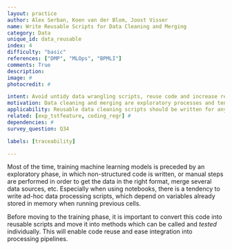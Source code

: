```yaml
---
layout: practice
author: Alex Serban, Koen van der Blom, Joost Visser
name: Write Reusable Scripts for Data Cleaning and Merging
category: Data
unique_id: data_reusable
index: 4
difficulty: "basic"
references: ["DMP", "MLOps", "BPMLI"]
comments: True
description:
image: #
photocredit: #

intent: Avoid untidy data wrangling scripts, reuse code and increase reproducibility. #
motivation: Data cleaning and merging are exploratory processes and tend to lack structure. Many times these processes involve manual steps, or poorly structured code which can not be reused later. Needless to mention such code can not be integrated in a processing pipeline.  #
applicability: Reusable data cleaning scripts should be written for any ML application that does not use raw or standard data sets.
related: [exp_tstfeature, coding_regr] #
dependencies: #
survey_question: Q34

labels: [traceability]

---
```


Most of the time, training machine learning models is preceded by an exploratory phase, in which non-structured code is written, or manual steps are performed in order to get the data in the right format, merge several data sources, etc.
Especially when using notebooks, there is a tendency to write ad-hoc data processing scripts, which depend on variables already stored in memory when running previous cells.

Before moving to the training phase, it is important to convert this code into reusable scripts and move it into methods which can be called and *tested* individually.
This will enable code reuse and ease integration into processing pipelines.
